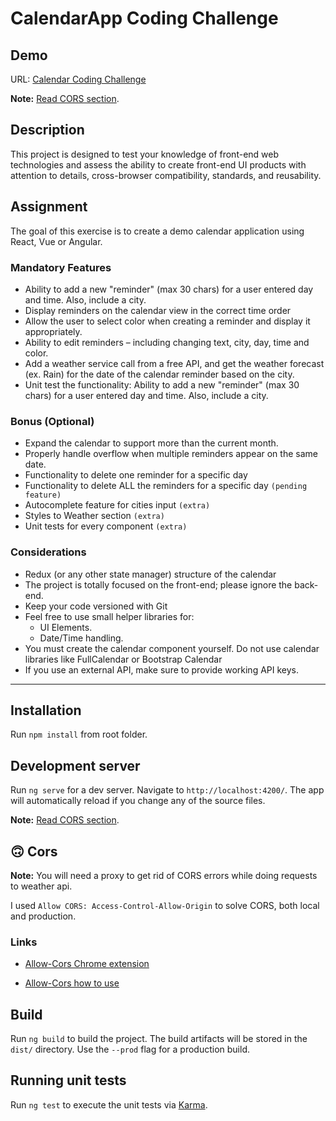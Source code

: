 # CalendarApp Coding Challenge

## Demo

URL: [Calendar Coding Challenge](https://feral-dev-demo-calendar-app.herokuapp.com/)

**Note:** [Read CORS section](#cors).

## Description

This project is designed to test your knowledge of front-end web technologies and assess the ability to create front-end UI products with attention to details, cross-browser compatibility, standards, and reusability.

## Assignment

The goal of this exercise is to create a demo calendar application using React, Vue or Angular.

### Mandatory Features

- Ability to add a new "reminder" (max 30 chars) for a user entered day and time. Also,
  include a city.
- Display reminders on the calendar view in the correct time order
- Allow the user to select color when creating a reminder and display it appropriately.
- Ability to edit reminders – including changing text, city, day, time and color.
- Add a weather service call from a free API, and get the weather forecast (ex. Rain) for the date of the calendar reminder based on the city.
- Unit test the functionality: Ability to add a new "reminder" (max 30 chars) for a user
  entered day and time. Also, include a city.

### Bonus (Optional)

- Expand the calendar to support more than the current month.
- Properly handle overflow when multiple reminders appear on the same date.
- Functionality to delete one reminder for a specific day
- Functionality to delete ALL the reminders for a specific day `(pending feature)`
- Autocomplete feature for cities input `(extra)`
- Styles to Weather section `(extra)`
- Unit tests for every component `(extra)`

### Considerations

- Redux (or any other state manager) structure of the calendar
- The project is totally focused on the front-end; please ignore the back-end.
- Keep your code versioned with Git
- Feel free to use small helper libraries for:
  - UI Elements.
  - Date/Time handling.
- You must create the calendar component yourself. Do not use calendar libraries like
  FullCalendar or Bootstrap Calendar
- If you use an external API, make sure to provide working API keys.

---

## Installation

Run `npm install` from root folder.

## Development server

Run `ng serve` for a dev server. Navigate to `http://localhost:4200/`. The app will automatically reload if you change any of the source files.

**Note:** [Read CORS section](#cors).

## <a name="cors">🙃</a> Cors

**Note:** You will need a proxy to get rid of CORS errors while doing requests to weather api.

I used `Allow CORS: Access-Control-Allow-Origin` to solve CORS, both local and production.

### Links

- [Allow-Cors Chrome extension](https://chrome.google.com/webstore/detail/allow-cors-access-control/lhobafahddgcelffkeicbaginigeejlf)

- [Allow-Cors how to use](https://mybrowseraddon.com/access-control-allow-origin.html)

## Build

Run `ng build` to build the project. The build artifacts will be stored in the `dist/` directory. Use the `--prod` flag for a production build.

## Running unit tests

Run `ng test` to execute the unit tests via [Karma](https://karma-runner.github.io).
